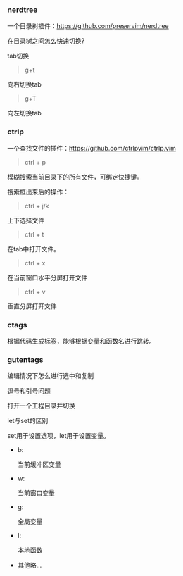 ### nerdtree

一个目录树插件：https://github.com/preservim/nerdtree

在目录树之间怎么快速切换?



tab切换

> g+t

向右切换tab

> g+T

向左切换tab







### ctrlp

一个查找文件的插件：https://github.com/ctrlpvim/ctrlp.vim

> ctrl + p

模糊搜索当前目录下的所有文件，可绑定快捷键。



搜索框出来后的操作：

> ctrl + j/k

上下选择文件

> ctrl + t

在tab中打开文件。

> ctrl + x

在当前窗口水平分屏打开文件

> ctrl + v

垂直分屏打开文件





### ctags

根据代码生成标签，能够根据变量和函数名进行跳转。



### gutentags



编辑情况下怎么进行选中和复制

逗号和引号问题

打开一个工程目录并切换











let与set的区别

set用于设置选项，let用于设置变量。

- b:

  当前缓冲区变量

- w:

  当前窗口变量

- g:

  全局变量

- l:

  本地函数

- 其他略...